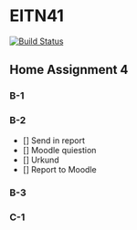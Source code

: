 # EITN41

[![Build Status](https://travis-ci.com/Nerja/EITN41.svg?token=zp5ypQkYDytL1NywTyXs&branch=master)](https://travis-ci.com/Nerja/EITN41)

## Home Assignment 4
### B-1
### B-2
- [] Send in report
- [] Moodle quiestion
- [] Urkund
- [] Report to Moodle
### B-3
### C-1

